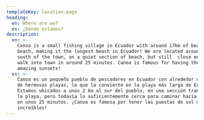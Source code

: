 ```yaml
---
templateKey: location-page
heading:
  en: Where are we?
  es: ¿Dónde estamos?
description:
  en: >-
    Canoa is a small fishing village in Ecuador with around 17km of beautiful
    beach, making it the longest beach in Ecuador! We are located around 2km
    south of the town, on a quiet section of beach, but still  close enough to
    walk into town in around 25 minutes. Canoa is famous for having the most
    amazing sunsets!
  es: >-
    Canoa es un pequeño pueblo de pescadores en Ecuador con alrededor de 17 km
    de hermosas playas, lo que la convierte en la playa más larga de Ecuador.
    Estamos ubicados a unos 2 km al sur del pueblo, en una sección tranquila de
    la playa, pero todavía lo suficientemente cerca para caminar hacia la ciudad
    en unos 25 minutos. ¡Canoa es famosa por tener las puestas de sol más
    increíbles!
---
```


